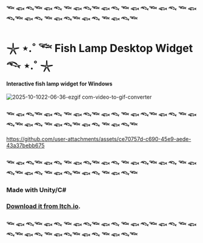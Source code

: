 ### 𓆝 𓆟 𓆞𓆝 𓆟 𓆞 𓆝 𓆟 𓆞𓆝 𓆟 𓆞 𓆝 𓆟 𓆞𓆝 𓆟 𓆞 𓆝 𓆟 𓆞𓆝 𓆟 𓆞 𓆝 𓆟 𓆞𓆝 𓆟 𓆞 𓆝 𓆟 𓆞𓆝 
# 𓇼 ⋆.˚ 𓆝 Fish Lamp Desktop Widget 𓆞 ⋆.˚ 𓇼

#### Interactive fish lamp widget for Windows

![2025-10-1022-06-36-ezgif com-video-to-gif-converter](https://github.com/user-attachments/assets/525389b0-75bc-4684-866e-9a16b0f553eb)

### 𓆝 𓆟 𓆞𓆝 𓆟 𓆞 𓆝 𓆟 𓆞𓆝 𓆟 𓆞 𓆝 𓆟 𓆞𓆝 𓆟 𓆞 𓆝 𓆟 𓆞𓆝 𓆟 𓆞 𓆝 𓆟 𓆞𓆝 𓆟 𓆞 𓆝 𓆟 𓆞𓆝 

https://github.com/user-attachments/assets/ce70757d-c690-45e9-aede-43a37bebb675


### 𓆝 𓆟 𓆞𓆝 𓆟 𓆞 𓆝 𓆟 𓆞𓆝 𓆟 𓆞 𓆝 𓆟 𓆞𓆝 𓆟 𓆞 𓆝 𓆟 𓆞𓆝 𓆟 𓆞 𓆝 𓆟 𓆞𓆝 𓆟 𓆞 𓆝 𓆟 𓆞𓆝  
### Made with Unity/C#

### [Download it from Itch.io](https://karinka1901.itch.io/fishlampdesktopwidget?secret=fNROv30Bwg3XUZ8IpDN5fM4ICdI).
### 𓆝 𓆟 𓆞𓆝 𓆟 𓆞 𓆝 𓆟 𓆞𓆝 𓆟 𓆞 𓆝 𓆟 𓆞𓆝 𓆟 𓆞 𓆝 𓆟 𓆞𓆝 𓆟 𓆞 𓆝 𓆟 𓆞𓆝 𓆟 𓆞 𓆝 𓆟 𓆞𓆝  
